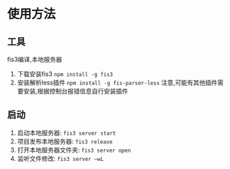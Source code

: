 # 使用方法

## 工具
fis3编译,本地服务器
1. 下载安装fis3 `npm install -g fis3`
2. 安装解析less插件 `npm install -g fis-parser-less`
注意,可能有其他插件需要安装,根据控制台报错信息自行安装插件

## 启动
1. 启动本地服务器: `fis3 server start`
2. 项目发布本地服务器: `fis3 release`
3. 打开本地服务器文件夹: `fis3 server open`
4. 监听文件修改: `fis3 server –wL`
